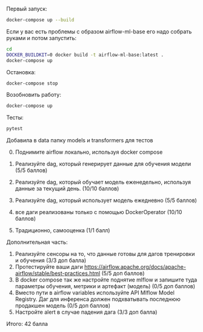 Первый запуск:
```bash
docker-compose up --build
```
Если у вас есть проблемы с образом airflow-ml-base его надо собрать руками и потом запустить:
```bash
cd
DOCKER_BUILDKIT=0 docker build -t airflow-ml-base:latest .
docker-compose up
```

Остановка:
```bash
docker-compose stop
```

Возобновить работу:
```bash
docker-compose up
```

Тесты:
```bash
pytest
```
Добавила в data папку models и transformers для тестов

0. Поднимите airflow локально, используя docker compose

1. Реализуйте dag, который генерирует данные для обучения модели (5/5 баллов)

2. Реализуйте dag, который обучает модель еженедельно, используя данные за текущий день. (10/10 баллов)

3. Реализуйте dag, который использует модель ежедневно (5/5 баллов)

4. все даги реализованы только с помощью DockerOperator (10/10 баллов)

5. Традиционно, самооценка (1/1 балл)

Дополнительная часть:

1. Реализуйте сенсоры на то, что данные готовы для дагов тренировки и обучения (3/3 доп балла)
2. Протестируйте ваши даги https://airflow.apache.org/docs/apache-airflow/stable/best-practices.html (5/5 доп баллов)
3. В docker compose так же настройте поднятие mlflow и запишите туда параметры обучения, метрики и артефакт (модель) (0/5 доп баллов)
4. Вместо пути в airflow variables используйте API Mlflow Model Registry. Даг для инференса должен подхватывать последнюю продакшен модель (0/5 доп баллов)
5. Настройте alert в случае падения дага (3/3 доп балла)

Итого: 42 балла
